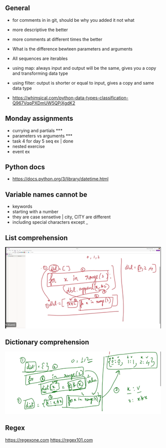 ## General
- for comments in in git, should be why you added it not what
- more descriptive the better
- more comments at different times the better

- What is the difference bewteen parameters and arguments

- All sequences are iterables
- using map: always input and output will be the same, gives you a copy and transforming data type
- using filter: output is shorter or equal to input, gives a copy and same data type 

- https://whimsical.com/python-data-types-classification-Q967VqqPXDmUW5QPjXgdK2

## Monday assignments
- currying and partials ***
- parameters vs arguments ***
- task 4 for day 5 seq ex | done
- nested exercise
- event ex 

## Python docs
- https://docs.python.org/3/library/datetime.html

## Variable names cannot be 
- keywords
- starting with a number
- they are case sensetive | city, CITY are different 
- including special characters except _

## List comprehension
![image](image.png)

## Dictionary comprehension
![image](image_2.png)

## Regex
https://regexone.com
https://regex101.com